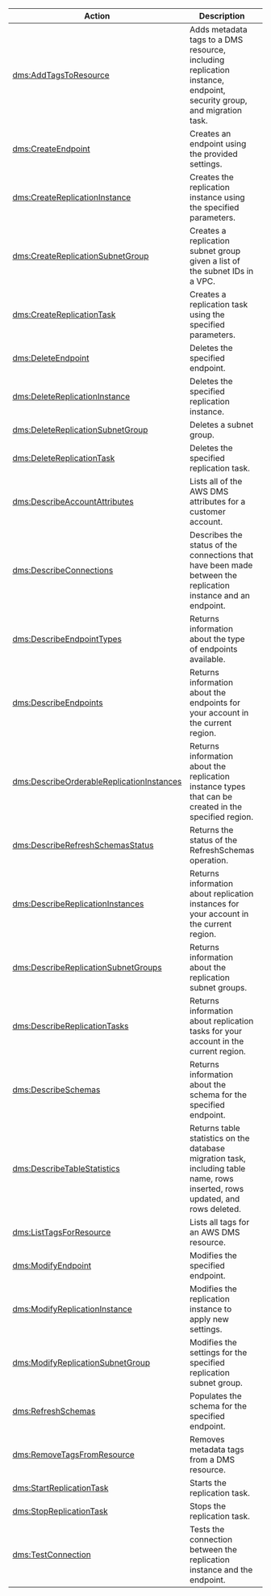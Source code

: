 | Action | Description | Resource | Condition |
| --- | --- | --- | --- |
| [dms:AddTagsToResource](http://docs.aws.amazon.com/dms/latest/APIReference//API_AddTagsToResource.html) | Adds metadata tags to a DMS resource, including replication instance, endpoint, security group, and migration task. | ??? | - |
| [dms:CreateEndpoint](http://docs.aws.amazon.com/dms/latest/APIReference//API_CreateEndpoint.html) | Creates an endpoint using the provided settings. | ??? | - |
| [dms:CreateReplicationInstance](http://docs.aws.amazon.com/dms/latest/APIReference//API_CreateReplicationInstance.html) | Creates the replication instance using the specified parameters. | ??? | - |
| [dms:CreateReplicationSubnetGroup](http://docs.aws.amazon.com/dms/latest/APIReference//API_CreateReplicationSubnetGroup.html) | Creates a replication subnet group given a list of the subnet IDs in a VPC. | ??? | - |
| [dms:CreateReplicationTask](http://docs.aws.amazon.com/dms/latest/APIReference//API_CreateReplicationTask.html) | Creates a replication task using the specified parameters. | ??? | - |
| [dms:DeleteEndpoint](http://docs.aws.amazon.com/dms/latest/APIReference//API_DeleteEndpoint.html) | Deletes the specified endpoint. | ??? | - |
| [dms:DeleteReplicationInstance](http://docs.aws.amazon.com/dms/latest/APIReference//API_DeleteReplicationInstance.html) | Deletes the specified replication instance. | ??? | - |
| [dms:DeleteReplicationSubnetGroup](http://docs.aws.amazon.com/dms/latest/APIReference//API_DeleteReplicationSubnetGroup.html) | Deletes a subnet group. | ??? | - |
| [dms:DeleteReplicationTask](http://docs.aws.amazon.com/dms/latest/APIReference//API_DeleteReplicationTask.html) | Deletes the specified replication task. | ??? | - |
| [dms:DescribeAccountAttributes](http://docs.aws.amazon.com/dms/latest/APIReference//API_DescribeAccountAttributes.html) | Lists all of the AWS DMS attributes for a customer account. | ??? | - |
| [dms:DescribeConnections](http://docs.aws.amazon.com/dms/latest/APIReference//API_DescribeConnections.html) | Describes the status of the connections that have been made between the replication instance and an endpoint. | ??? | - |
| [dms:DescribeEndpointTypes](http://docs.aws.amazon.com/dms/latest/APIReference//API_DescribeEndpointTypes.html) | Returns information about the type of endpoints available. | ??? | - |
| [dms:DescribeEndpoints](http://docs.aws.amazon.com/dms/latest/APIReference//API_DescribeEndpoints.html) | Returns information about the endpoints for your account in the current region. | ??? | - |
| [dms:DescribeOrderableReplicationInstances](http://docs.aws.amazon.com/dms/latest/APIReference//API_DescribeOrderableReplicationInstances.html) | Returns information about the replication instance types that can be created in the specified region. | ??? | - |
| [dms:DescribeRefreshSchemasStatus](http://docs.aws.amazon.com/dms/latest/APIReference//API_DescribeRefreshSchemasStatus.html) | Returns the status of the RefreshSchemas operation. | ??? | - |
| [dms:DescribeReplicationInstances](http://docs.aws.amazon.com/dms/latest/APIReference//API_DescribeReplicationInstances.html) | Returns information about replication instances for your account in the current region. | ??? | - |
| [dms:DescribeReplicationSubnetGroups](http://docs.aws.amazon.com/dms/latest/APIReference//API_DescribeReplicationSubnetGroups.html) | Returns information about the replication subnet groups. | ??? | - |
| [dms:DescribeReplicationTasks](http://docs.aws.amazon.com/dms/latest/APIReference//API_DescribeReplicationTasks.html) | Returns information about replication tasks for your account in the current region. | ??? | - |
| [dms:DescribeSchemas](http://docs.aws.amazon.com/dms/latest/APIReference//API_DescribeSchemas.html) | Returns information about the schema for the specified endpoint. | ??? | - |
| [dms:DescribeTableStatistics](http://docs.aws.amazon.com/dms/latest/APIReference//API_DescribeTableStatistics.html) | Returns table statistics on the database migration task, including table name, rows inserted, rows updated, and rows deleted. | ??? | - |
| [dms:ListTagsForResource](http://docs.aws.amazon.com/dms/latest/APIReference//API_ListTagsForResource.html) | Lists all tags for an AWS DMS resource. | ??? | - |
| [dms:ModifyEndpoint](http://docs.aws.amazon.com/dms/latest/APIReference//API_ModifyEndpoint.html) | Modifies the specified endpoint. | ??? | - |
| [dms:ModifyReplicationInstance](http://docs.aws.amazon.com/dms/latest/APIReference//API_ModifyReplicationInstance.html) | Modifies the replication instance to apply new settings. | ??? | - |
| [dms:ModifyReplicationSubnetGroup](http://docs.aws.amazon.com/dms/latest/APIReference//API_ModifyReplicationSubnetGroup.html) | Modifies the settings for the specified replication subnet group. | ??? | - |
| [dms:RefreshSchemas](http://docs.aws.amazon.com/dms/latest/APIReference//API_RefreshSchemas.html) | Populates the schema for the specified endpoint. | ??? | - |
| [dms:RemoveTagsFromResource](http://docs.aws.amazon.com/dms/latest/APIReference//API_RemoveTagsFromResource.html) | Removes metadata tags from a DMS resource. | ??? | - |
| [dms:StartReplicationTask](http://docs.aws.amazon.com/dms/latest/APIReference//API_StartReplicationTask.html) | Starts the replication task. | ??? | - |
| [dms:StopReplicationTask](http://docs.aws.amazon.com/dms/latest/APIReference//API_StopReplicationTask.html) | Stops the replication task. | ??? | - |
| [dms:TestConnection](http://docs.aws.amazon.com/dms/latest/APIReference//API_TestConnection.html) | Tests the connection between the replication instance and the endpoint. | ??? | - |


